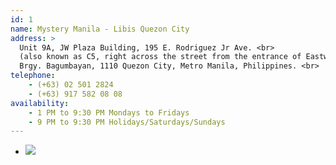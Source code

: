 ```yaml
---
id: 1
name: Mystery Manila - Libis Quezon City
address: > 
  Unit 9A, JW Plaza Building, 195 E. Rodriguez Jr Ave. <br>
  (also known as C5, right across the street from the entrance of Eastwood, Libis) <br>
  Brgy. Bagumbayan, 1110 Quezon City, Metro Manila, Philippines. <br>
telephone:
    - (+63) 02 501 2824
    - (+63) 917 582 08 08
availability:
    - 1 PM to 9:30 PM Mondays to Fridays 
    - 9 PM to 9:30 PM Holidays/Saturdays/Sundays
---
```

<div id="TA_socialButtonReviews71" class="TA_socialButtonReviews">
  <ul id="icxi0ooFtBLn" class="TA_links lhj6es3">
    <li id="ThyOrBSeJ" class="dbS1Vpglv">
      <a target="_blank" href="http://www.tripadvisor.com.ph/Attraction_Review-g298574-d7142887-Reviews-Mystery_Manila-Quezon_City_Metro_Manila_Luzon.html"><img src="http://www.tripadvisor.com.ph/img/cdsi/img2/branding/socialWidget/20x28_green-21692-2.png"/></a>
    </li>
  </ul>
</div>




  